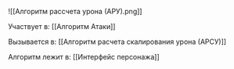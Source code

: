 ![[Алгоритм рассчета урона (АРУ).png]]

Участвует в: 
[[Алгоритм Атаки]]

Вызывается в:
[[Алгоритм расчета скалирования урона (АРСУ)]]

Алгоритм лежит в:
[[Интерфейс персонажа]]